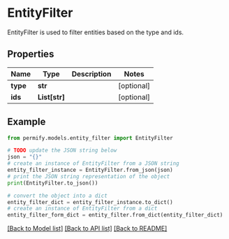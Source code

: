 # EntityFilter

EntityFilter is used to filter entities based on the type and ids.

## Properties

Name | Type | Description | Notes
------------ | ------------- | ------------- | -------------
**type** | **str** |  | [optional] 
**ids** | **List[str]** |  | [optional] 

## Example

```python
from permify.models.entity_filter import EntityFilter

# TODO update the JSON string below
json = "{}"
# create an instance of EntityFilter from a JSON string
entity_filter_instance = EntityFilter.from_json(json)
# print the JSON string representation of the object
print(EntityFilter.to_json())

# convert the object into a dict
entity_filter_dict = entity_filter_instance.to_dict()
# create an instance of EntityFilter from a dict
entity_filter_form_dict = entity_filter.from_dict(entity_filter_dict)
```
[[Back to Model list]](../README.md#documentation-for-models) [[Back to API list]](../README.md#documentation-for-api-endpoints) [[Back to README]](../README.md)


